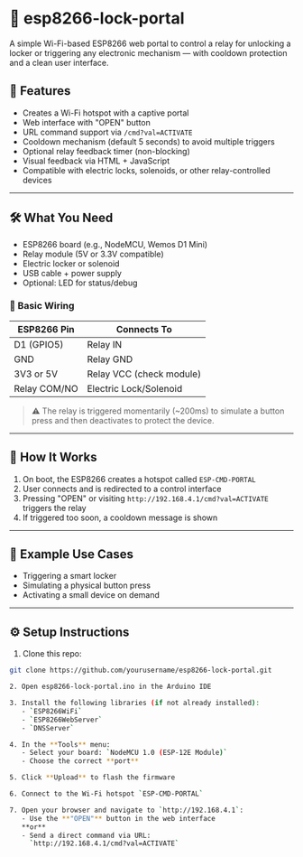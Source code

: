 # 🔐 esp8266-lock-portal

A simple Wi-Fi-based ESP8266 web portal to control a relay for unlocking a locker or triggering any electronic mechanism — with cooldown protection and a clean user interface.

## 🚀 Features

- Creates a Wi-Fi hotspot with a captive portal
- Web interface with "OPEN" button
- URL command support via `/cmd?val=ACTIVATE`
- Cooldown mechanism (default 5 seconds) to avoid multiple triggers
- Optional relay feedback timer (non-blocking)
- Visual feedback via HTML + JavaScript
- Compatible with electric locks, solenoids, or other relay-controlled devices

---

## 🛠️ What You Need

- ESP8266 board (e.g., NodeMCU, Wemos D1 Mini)
- Relay module (5V or 3.3V compatible)
- Electric locker or solenoid
- USB cable + power supply
- Optional: LED for status/debug

### 🔌 Basic Wiring

| ESP8266 Pin | Connects To         |
|-------------|---------------------|
| D1 (GPIO5)  | Relay IN            |
| GND         | Relay GND           |
| 3V3 or 5V   | Relay VCC (check module) |
| Relay COM/NO | Electric Lock/Solenoid |

> ⚠️ The relay is triggered momentarily (~200ms) to simulate a button press and then deactivates to protect the device.

---

## 📲 How It Works

1. On boot, the ESP8266 creates a hotspot called `ESP-CMD-PORTAL`
2. User connects and is redirected to a control interface
3. Pressing "OPEN" or visiting `http://192.168.4.1/cmd?val=ACTIVATE` triggers the relay
4. If triggered too soon, a cooldown message is shown

---

## 🧪 Example Use Cases

- Triggering a smart locker
- Simulating a physical button press
- Activating a small device on demand

---

## ⚙️ Setup Instructions

1. Clone this repo:
```bash
git clone https://github.com/yourusername/esp8266-lock-portal.git

2. Open esp8266-lock-portal.ino in the Arduino IDE

3. Install the following libraries (if not already installed):
   - `ESP8266WiFi`
   - `ESP8266WebServer`
   - `DNSServer`

4. In the **Tools** menu:
   - Select your board: `NodeMCU 1.0 (ESP-12E Module)`
   - Choose the correct **port**

5. Click **Upload** to flash the firmware

6. Connect to the Wi-Fi hotspot `ESP-CMD-PORTAL`

7. Open your browser and navigate to `http://192.168.4.1`:
   - Use the **"OPEN"** button in the web interface  
   **or**
   - Send a direct command via URL:  
     `http://192.168.4.1/cmd?val=ACTIVATE`